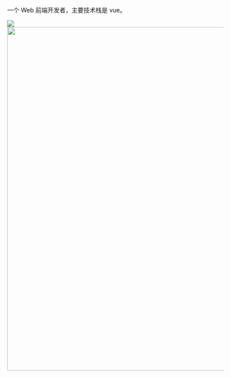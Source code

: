 <!--
**guojikun/guojikun** is a ✨ _special_ ✨ repository because its `README.md` (this file) appears on your GitHub profile.

Here are some ideas to get you started:

- 🔭 I’m currently working on ...
- 🌱 I’m currently learning ...
- 👯 I’m looking to collaborate on ...
- 🤔 I’m looking for help with ...
- 💬 Ask me about ...
- 📫 How to reach me: ...
- 😄 Pronouns: ...
- ⚡ Fun fact: ...
-->

一个 Web 前端开发者，主要技术栈是 vue。

<img align="center" src="https://skillicons.dev/icons?i=vue,js,ts,html,css,markdown&theme=light" />

<img width="800" src="https://github-readme-activity-graph.vercel.app/graph?username=guojikun&theme=github-compact&hide_border=true&area=true" />



